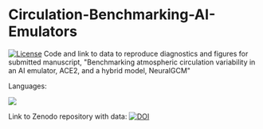 # Circulation-Benchmarking-AI-Emulators
[![License](https://img.shields.io/badge/license-MIT-blue.svg)](LICENSE) 
Code and link to data to reproduce diagnostics and figures for submitted manuscript, "Benchmarking atmospheric circulation variability in an AI emulator, ACE2, and a hybrid model, NeuralGCM"

Languages:
<p align="left">
  <a href="https://skillicons.dev">
    <img src="https://skillicons.dev/icons?i=python,bash" />
  </a>
</p>

Link to Zenodo repository with data: 
[![DOI](https://zenodo.org/badge/DOI/10.5281/zenodo.17351379.svg)](https://doi.org/10.5281/zenodo.17351379)


